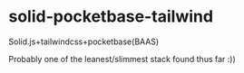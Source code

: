# solid-pocketbase-tailwind
Solid.js+tailwindcss+pocketbase(BAAS) 

Probably one of the leanest/slimmest stack found thus far :))
